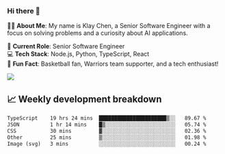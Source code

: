 ### Hi there 👋

👨‍💻 **About Me**: My name is Klay Chen, a Senior Software Engineer with a focus on solving problems and a curiosity about AI applications.

💼 **Current Role**: Senior Software Engineer  
💻 **Tech Stack**: Node.js, Python, TypeScript, React  
🏀 **Fun Fact**: Basketball fan, Warriors team supporter, and a tech enthusiast!

<img align="center" src="https://github-readme-stats.vercel.app/api?username=nameczz&show_icons=true&hide_title=true&theme=dracula" />

## 📈 Weekly development breakdown

<!--START_SECTION:waka-->

```txt
TypeScript    19 hrs 24 mins  ██████████████████████▒░░   89.67 %
JSON          1 hr 14 mins    █▒░░░░░░░░░░░░░░░░░░░░░░░   05.74 %
CSS           30 mins         ▓░░░░░░░░░░░░░░░░░░░░░░░░   02.36 %
Other         25 mins         ▒░░░░░░░░░░░░░░░░░░░░░░░░   01.98 %
Image (svg)   3 mins          ░░░░░░░░░░░░░░░░░░░░░░░░░   00.24 %
```

<!--END_SECTION:waka-->
